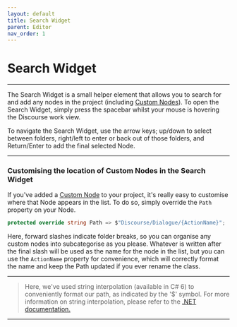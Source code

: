 ```yaml
---
layout: default
title: Search Widget
parent: Editor
nav_order: 1
---
```


# Search Widget

---

The Search Widget is a small helper element that allows you to search for and add any nodes in the project (including [Custom Nodes](custom-nodes.md)). To open the Search Widget, simply press the spacebar whilst your mouse is hovering the Discourse work view.

To navigate the Search Widget, use the arrow keys; up/down to select between folders, right/left to enter or back out of those folders, and Return/Enter to add the final selected Node.

---

### Customising the location of Custom Nodes in the Search Widget

If you've added a [Custom Node](custom-nodes.md) to your project, it's really easy to customise where that Node appears in the list. To do so, simply override the `Path` property on your Node.

```c#
protected override string Path => $"Discourse/Dialogue/{ActionName}";
```

Here, forward slashes indicate folder breaks, so you can organise any custom nodes into subcategorise as you please. Whatever is written after the final slash will be used as the name for the node in the list, but you can use the `ActionName` property for convenience, which will correctly format the name and keep the Path updated if you ever rename the class.

---
> Here, we've used string interpolation (available in C# 6) to conveniently format our path, as indicated by the '$' symbol. For more information on string interpolation, please refer to the [.NET documentation.](https://docs.microsoft.com/en-us/dotnet/csharp/language-reference/tokens/interpolated)

---
